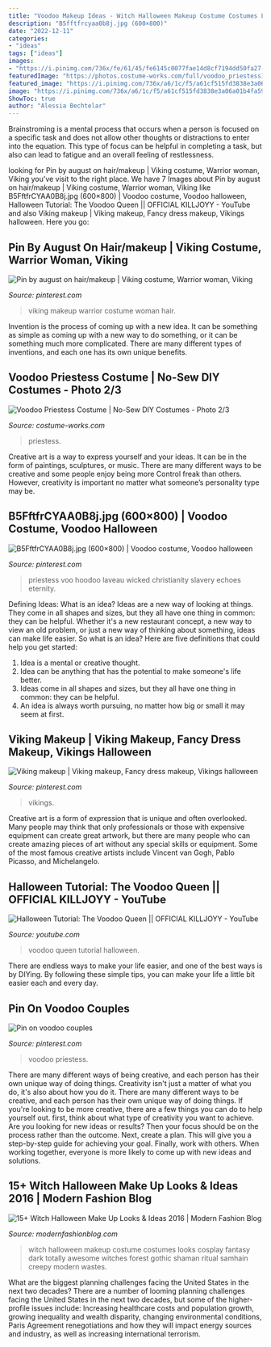 ```yaml
---
title: "Voodoo Makeup Ideas - Witch Halloween Makeup Costume Costumes Looks Cosplay Fantasy Dark Totally Awesome Witches Forest Gothic Shaman Ritual Samhain Creepy Modern Wastes"
description: "B5fftfrcyaa0b8j.jpg (600×800)"
date: "2022-12-11"
categories:
- "ideas"
tags: ["ideas"]
images:
- "https://i.pinimg.com/736x/fe/61/45/fe6145c0077fae14d8cf7194dd50fa27--something-wicked.jpg"
featuredImage: "https://photos.costume-works.com/full/voodoo_priestess15.jpg"
featured_image: "https://i.pinimg.com/736x/a6/1c/f5/a61cf515fd3838e3a06a01b4fa59dfc2.jpg"
image: "https://i.pinimg.com/736x/a6/1c/f5/a61cf515fd3838e3a06a01b4fa59dfc2.jpg"
ShowToc: true
author: "Alessia Bechtelar"
---
```



Brainstroming is a mental process that occurs when a person is focused on a specific task and does not allow other thoughts or distractions to enter into the equation. This type of focus can be helpful in completing a task, but also can lead to fatigue and an overall feeling of restlessness.

	

		
looking for Pin by august on hair/makeup | Viking costume, Warrior woman, Viking you've visit to the right place. We have 7 Images about Pin by august on hair/makeup | Viking costume, Warrior woman, Viking like B5FftfrCYAA0B8j.jpg (600×800) | Voodoo costume, Voodoo halloween, Halloween Tutorial: The Voodoo Queen || OFFICIAL KILLJOYY - YouTube and also Viking makeup | Viking makeup, Fancy dress makeup, Vikings halloween. Here you go:
		
    
## Pin By August On Hair/makeup | Viking Costume, Warrior Woman, Viking

<img loading=lazy src="https://i.pinimg.com/736x/a6/1c/f5/a61cf515fd3838e3a06a01b4fa59dfc2.jpg" onerror="this.onerror=null;this.src='https://tse4.mm.bing.net/th?id=OIP.3_y1DWtfX-ViMSSkHmyPpgHaLH&amp;pid=15.1';" alt="Pin by august on hair/makeup | Viking costume, Warrior woman, Viking">

_Source: pinterest.com_

>viking makeup warrior costume woman hair. 

	

Invention is the process of coming up with a new idea. It can be something as simple as coming up with a new way to do something, or it can be something much more complicated. There are many different types of inventions, and each one has its own unique benefits.

    
## Voodoo Priestess Costume | No-Sew DIY Costumes - Photo 2/3

<img loading=lazy src="https://photos.costume-works.com/full/voodoo_priestess15.jpg" onerror="this.onerror=null;this.src='https://tse1.mm.bing.net/th?id=OIP.EnHQh4MTvyY_nwAh29sevQHaQ2&amp;pid=15.1';" alt="Voodoo Priestess Costume | No-Sew DIY Costumes - Photo 2/3">

_Source: costume-works.com_

>priestess. 

	

Creative art is a way to express yourself and your ideas. It can be in the form of paintings, sculptures, or music. There are many different ways to be creative and some people enjoy being more Control freak than others. However, creativity is important no matter what someone’s personality type may be.

    
## B5FftfrCYAA0B8j.jpg (600×800) | Voodoo Costume, Voodoo Halloween

<img loading=lazy src="https://i.pinimg.com/736x/fe/61/45/fe6145c0077fae14d8cf7194dd50fa27--something-wicked.jpg" onerror="this.onerror=null;this.src='https://tse1.mm.bing.net/th?id=OIP.rrneXgsqX6GJjWZUzNsRAwHaJ4&amp;pid=15.1';" alt="B5FftfrCYAA0B8j.jpg (600×800) | Voodoo costume, Voodoo halloween">

_Source: pinterest.com_

>priestess voo hoodoo laveau wicked christianity slavery echoes eternity. 

	

Defining Ideas: What is an idea?
Ideas are a new way of looking at things. They come in all shapes and sizes, but they all have one thing in common: they can be helpful. Whether it's a new restaurant concept, a new way to view an old problem, or just a new way of thinking about something, ideas can make life easier. So what is an idea? Here are five definitions that could help you get started: 
1) Idea is a mental or creative thought.
2) Idea can be anything that has the potential to make someone's life better.
3) Ideas come in all shapes and sizes, but they all have one thing in common: they can be helpful.
4) An idea is always worth pursuing, no matter how big or small it may seem at first.

    
## Viking Makeup | Viking Makeup, Fancy Dress Makeup, Vikings Halloween

<img loading=lazy src="https://i.pinimg.com/736x/63/c7/41/63c741ff48a1825a5439e26c24588365.jpg" onerror="this.onerror=null;this.src='https://tse2.mm.bing.net/th?id=OIP.neoY1HUXk9rEsa7FVA_AVwHaE8&amp;pid=15.1';" alt="Viking makeup | Viking makeup, Fancy dress makeup, Vikings halloween">

_Source: pinterest.com_

>vikings. 

	

Creative art is a form of expression that is unique and often overlooked. Many people may think that only professionals or those with expensive equipment can create great artwork, but there are many people who can create amazing pieces of art without any special skills or equipment. Some of the most famous creative artists include Vincent van Gogh, Pablo Picasso, and Michelangelo.

    
## Halloween Tutorial: The Voodoo Queen || OFFICIAL KILLJOYY - YouTube

<img loading=lazy src="https://i.ytimg.com/vi/6aXl5rgLbX0/maxresdefault.jpg" onerror="this.onerror=null;this.src='https://tse3.mm.bing.net/th?id=OIP.I2w7iDGyatQGH_KMQ1zcRQHaEK&amp;pid=15.1';" alt="Halloween Tutorial: The Voodoo Queen || OFFICIAL KILLJOYY - YouTube">

_Source: youtube.com_

>voodoo queen tutorial halloween. 

	

There are endless ways to make your life easier, and one of the best ways is by DIYing. By following these simple tips, you can make your life a little bit easier each and every day.

    
## Pin On Voodoo Couples

<img loading=lazy src="https://i.pinimg.com/736x/ee/0a/4e/ee0a4eaeb11e6c11f6ee79d068bd2ce8--voodoo-priestess.jpg" onerror="this.onerror=null;this.src='https://tse2.mm.bing.net/th?id=OIP.yUnQIJ9e4e8PVAs9aXWo2wHaKS&amp;pid=15.1';" alt="Pin on voodoo couples">

_Source: pinterest.com_

>voodoo priestess. 

	

There are many different ways of being creative, and each person has their own unique way of doing things.
Creativity isn't just a matter of what you do, it's also about how you do it. There are many different ways to be creative, and each person has their own unique way of doing things. If you're looking to be more creative, there are a few things you can do to help yourself out. first, think about what type of creativity you want to achieve. Are you looking for new ideas or results? Then your focus should be on the process rather than the outcome. Next, create a plan. This will give you a step-by-step guide for achieving your goal. Finally, work with others. When working together, everyone is more likely to come up with new ideas and solutions.

    
## 15+ Witch Halloween Make Up Looks &amp; Ideas 2016 | Modern Fashion Blog

<img loading=lazy src="http://modernfashionblog.com/wp-content/uploads/2016/09/15-Witch-Halloween-Make-Up-Looks-Ideas-2016-8.jpg" onerror="this.onerror=null;this.src='https://tse3.mm.bing.net/th?id=OIP.ge21C1PwybLPgOJwBRA1egHaLH&amp;pid=15.1';" alt="15+ Witch Halloween Make Up Looks &amp; Ideas 2016 | Modern Fashion Blog">

_Source: modernfashionblog.com_

>witch halloween makeup costume costumes looks cosplay fantasy dark totally awesome witches forest gothic shaman ritual samhain creepy modern wastes. 

	

What are the biggest planning challenges facing the United States in the next two decades?
There are a number of looming planning challenges facing the United States in the next two decades, but some of the higher-profile issues include: Increasing healthcare costs and population growth, growing inequality and wealth disparity, changing environmental conditions, Paris Agreement renegotiations and how they will impact energy sources and industry, as well as increasing international terrorism.

